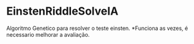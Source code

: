 # EinstenRiddleSolveIA
 Algoritmo Genetico para resolver o teste einsten.
*Funciona as vezes, é necessario melhorar a avaliação.
